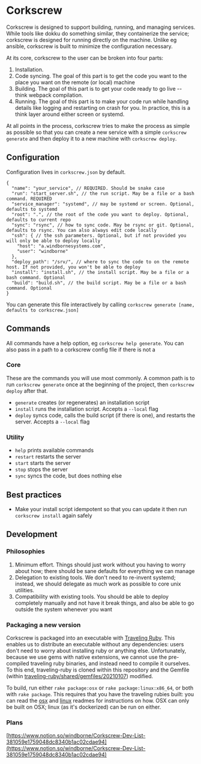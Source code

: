 # Corkscrew

Corkscrew is designed to support building, running, and managing services. 
While tools like dokku do something similar, they containerize the service; corkscrew is designed for running directly on the machine.
Unlike eg ansible, corkscrew is built to minimize the configuration necessary.

At its core, corkscrew to the user can be broken into four parts:
1. Installation. 
2. Code syncing. The goal of this part is to get the code you want to the place you want on the remote (or local) machine
3. Building. The goal of this part is to get your code ready to go live -- think webpack compilation. 
4. Running. The goal of this part is to make your code run while handling details like logging and restarting on crash for you. In practice, this is a think layer around either screen or systemd.

At all points in the process, corkscrew tries to make the process as simple as possible so that you can create a new service with a simple `corkscrew generate` and then deploy it to a new machine with `corkscrew deploy`.

## Configuration
Configuration lives in `corkscrew.json` by default.

```json5
{
  "name": "your_service", // REQUIRED. Should be snake case
  "run": "start_server.sh", // the run script. May be a file or a bash command. REQUIRED
  "service_manager": "systemd", // may be systemd or screen. Optional, defaults to systemd
  "root": ".", // the root of the code you want to deploy. Optional, defaults to current repo
  "sync": "rsync", // how to sync code. May be rsync or git. Optional, defaults to rsync. You can also always edit code locally
  "ssh": { // the ssh parameters. Optional, but if not provided you will only be able to deploy locally
    "host": "a.windbornesystems.com",
    "user": "windborne"
  },
  "deploy_path": "/srv/", // where to sync the code to on the remote host. If not provided, you won't be able to deploy
  "install": "install.sh", // the install script. May be a file or a bash command. Optional
  "build": "build.sh", // the build script. May be a file or a bash command. Optional
}
```

You can generate this file interactively by calling `corkscrew generate [name, defaults to corkscrew.json]`

## Commands
All commands have a help option, eg ```corkscrew help generate```.
You can also pass in a path to a corkscrew config file if there is not a 

### Core
These are the commands you will use most commonly.
A common path is to run `corkscrew generate` once at the beginning of the project, then `corkscrew deploy` after that.

- `generate` creates (or regenerates) an installation script
- `install` runs the installation script. Accepts a `--local` flag
- `deploy` syncs code, calls the build script (if there is one), and restarts the server. Accepts a `--local` flag

### Utility
- `help` prints available commands
- `restart` restarts the server
- `start` starts the server
- `stop` stops the server
- `sync` syncs the code, but does nothing else

## Best practices
- Make your install script idempotent so that you can update it then run `corkscrew install` again safely

## Development
### Philosophies
1. Minimum effort. Things should just work without you having to worry about how; there should be sane defaults for everything we can manage
2. Delegation to existing tools. We don't need to re-invent systemd; instead, we should delegate as much work as possible to core unix utilities.  
3. Compatibility with existing tools. You should be able to deploy completely manually and not have it break things, and also be able to go outside the system whenever you want

### Packaging a new version
Corkscrew is packaged into an executable with [Traveling Ruby](https://github.com/phusion/traveling-ruby).
This enables us to distribute an executable without any dependencies: users don't need to worry about installing ruby or anything else.
Unfortunately, because we use gems with native extensions, we cannot use the pre-compiled traveling ruby binaries, and instead need to compile it ourselves.
To this end, traveling-ruby is cloned within this repository and the Gemfile (within [traveling-ruby/shared/gemfiles/20210107](traveling-ruby/shared/gemfiles/20210107)) modified.

To build, run either `rake package:osx` or `rake package:linux:x86_64`, or both with `rake package`.
This requires that you have the traveling rubies built: you can read the [osx](traveling-ruby/osx/README.md) and [linux](traveling-ruby/linux/README.md) readmes for instructions on how.
OSX can only be built on OSX; linux (as it's dockerized) can be run on either.

### Plans
[https://www.notion.so/windborne/Corkscrew-Dev-List-381059e1759048dc8340b1ac02cdae94](https://www.notion.so/windborne/Corkscrew-Dev-List-381059e1759048dc8340b1ac02cdae94)

